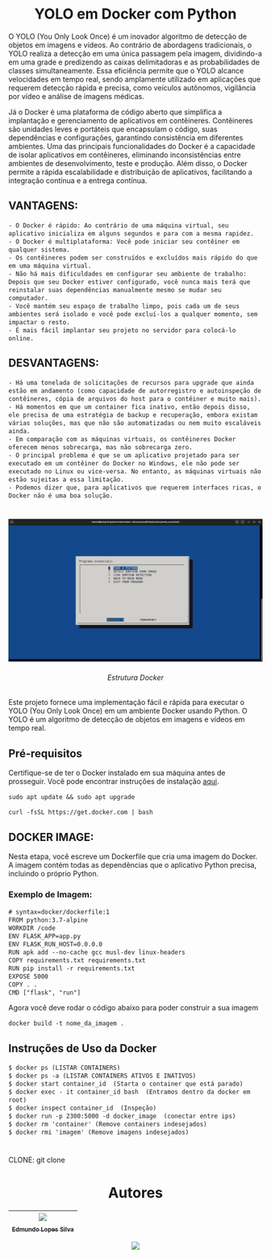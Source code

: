<h1 align="center"> YOLO em Docker com Python </h1>

O YOLO (You Only Look Once) é um inovador algoritmo de detecção de objetos em imagens e vídeos. Ao contrário de abordagens tradicionais, o YOLO realiza a detecção em uma única passagem pela imagem, dividindo-a em uma grade e predizendo as caixas delimitadoras e as probabilidades de classes simultaneamente. Essa eficiência permite que o YOLO alcance velocidades em tempo real, sendo amplamente utilizado em aplicações que requerem detecção rápida e precisa, como veículos autônomos, vigilância por vídeo e análise de imagens médicas.

Já o Docker é uma plataforma de código aberto que simplifica a implantação e gerenciamento de aplicativos em contêineres. Contêineres são unidades leves e portáteis que encapsulam o código, suas dependências e configurações, garantindo consistência em diferentes ambientes. Uma das principais funcionalidades do Docker é a capacidade de isolar aplicativos em contêineres, eliminando inconsistências entre ambientes de desenvolvimento, teste e produção. Além disso, o Docker permite a rápida escalabilidade e distribuição de aplicativos, facilitando a integração contínua e a entrega contínua.

<h2>VANTAGENS: </h2>
	
	- O Docker é rápido: Ao contrário de uma máquina virtual, seu aplicativo inicializa em alguns segundos e para com a mesma rapidez.
	- O Docker é multiplataforma: Você pode iniciar seu contêiner em qualquer sistema.
	- Os contêineres podem ser construídos e excluídos mais rápido do que em uma máquina virtual.
	- Não há mais dificuldades em configurar seu ambiente de trabalho: Depois que seu Docker estiver configurado, você nunca mais terá que reinstalar suas dependências manualmente mesmo se mudar seu computador.
	- Você mantém seu espaço de trabalho limpo, pois cada um de seus ambientes será isolado e você pode excluí-los a qualquer momento, sem impactar o resto.
	- É mais fácil implantar seu projeto no servidor para colocá-lo online.

<h2>DESVANTAGENS: </h2>
	
	- Há uma tonelada de solicitações de recursos para upgrade que ainda estão em andamento (como capacidade de autorregistro e autoinspeção de contêineres, cópia de arquivos do host para o contêiner e muito mais).
	- Há momentos em que um container fica inativo, então depois disso, ele precisa de uma estratégia de backup e recuperação, embora existam várias soluções, mas que não são automatizadas ou nem muito escaláveis ainda.
	- Em comparação com as máquinas virtuais, os contêineres Docker oferecem menos sobrecarga, mas não sobrecarga zero.
	- O principal problema é que se um aplicativo projetado para ser executado em um contêiner do Docker no Windows, ele não pode ser executado no Linux ou vice-versa. No entanto, as máquinas virtuais não estão sujeitas a essa limitação.
	- Podemos dizer que, para aplicativos que requerem interfaces ricas, o Docker não é uma boa solução.

<h1 align="center">  </h1>
<p align="center">
<img width="900", img src="https://github.com/edworId/facial_emotion_detection/blob/main/menu.png"/>
</p>

<h6 align="center"> Estrutura Docker </h6>

Este projeto fornece uma implementação fácil e rápida para executar o YOLO (You Only Look Once) em um ambiente Docker usando Python. O YOLO é um algoritmo de detecção de objetos em imagens e vídeos em tempo real.

## Pré-requisitos

Certifique-se de ter o Docker instalado em sua máquina antes de prosseguir. Você pode encontrar instruções de instalação [aqui](https://docs.docker.com/get-docker/).

```
sudo apt update && sudo apt upgrade
```
```
curl -fsSL https://get.docker.com | bash
```

## DOCKER IMAGE: 
Nesta etapa, você escreve um Dockerfile que cria uma imagem do Docker. A imagem contém todas as dependências que o aplicativo Python precisa, incluindo o próprio Python.

### Exemplo de Imagem:

```
# syntax=docker/dockerfile:1
FROM python:3.7-alpine
WORKDIR /code
ENV FLASK_APP=app.py
ENV FLASK_RUN_HOST=0.0.0.0
RUN apk add --no-cache gcc musl-dev linux-headers
COPY requirements.txt requirements.txt
RUN pip install -r requirements.txt
EXPOSE 5000
COPY . .
CMD ["flask", "run"]
```

Agora você deve rodar o código abaixo para poder construir a sua imagem

```
docker build -t nome_da_imagem .
```

## Instruções de Uso da Docker

```
$ docker ps (LISTAR CONTAINERS)
$ docker ps -a (LISTAR CONTAINERS ATIVOS E INATIVOS)
$ docker start container_id  (Starta o container que está parado) 
$ docker exec - it container_id bash  (Entramos dentro da docker em root)
$ docker inspect container_id  (Inspeção)
$ docker run -p 2300:5000 -d docker_image  (conectar entre ips)
$ docker rm 'container' (Remove containers indesejados)
$ docker rmi 'imagem' (Remove imagens indesejados)
```

    
<h1 align="center">  </h1>

CLONE: git clone 

<h1 align="center"> Autores </h1>

| [<img src="https://avatars.githubusercontent.com/u/110691832?s=400&u=e671447386d38975c165bff78b715ea80549c069&v=4" width=115><br><sub>Edmundo Lopes Silva</sub>](https://github.com/edworId) |  
| :---: |

<p align="center">
<img src="https://img.shields.io/badge/Python-14354C?style=for-the-badge&logo=python&logoColor=white"/>
</p>
